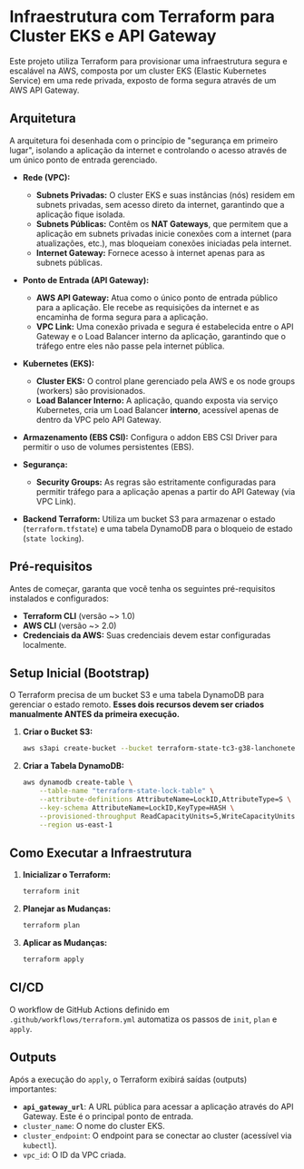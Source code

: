 # Infraestrutura com Terraform para Cluster EKS e API Gateway

Este projeto utiliza Terraform para provisionar uma infraestrutura segura e escalável na AWS, composta por um cluster EKS (Elastic Kubernetes Service) em uma rede privada, exposto de forma segura através de um AWS API Gateway.

## Arquitetura

A arquitetura foi desenhada com o princípio de "segurança em primeiro lugar", isolando a aplicação da internet e controlando o acesso através de um único ponto de entrada gerenciado.

- **Rede (VPC):**
  - **Subnets Privadas:** O cluster EKS e suas instâncias (nós) residem em subnets privadas, sem acesso direto da internet, garantindo que a aplicação fique isolada.
  - **Subnets Públicas:** Contêm os **NAT Gateways**, que permitem que a aplicação em subnets privadas inicie conexões com a internet (para atualizações, etc.), mas bloqueiam conexões iniciadas pela internet.
  - **Internet Gateway:** Fornece acesso à internet apenas para as subnets públicas.

- **Ponto de Entrada (API Gateway):**
  - **AWS API Gateway:** Atua como o único ponto de entrada público para a aplicação. Ele recebe as requisições da internet e as encaminha de forma segura para a aplicação.
  - **VPC Link:** Uma conexão privada e segura é estabelecida entre o API Gateway e o Load Balancer interno da aplicação, garantindo que o tráfego entre eles não passe pela internet pública.

- **Kubernetes (EKS):**
  - **Cluster EKS:** O control plane gerenciado pela AWS e os node groups (workers) são provisionados.
  - **Load Balancer Interno:** A aplicação, quando exposta via serviço Kubernetes, cria um Load Balancer **interno**, acessível apenas de dentro da VPC pelo API Gateway.

- **Armazenamento (EBS CSI):** Configura o addon EBS CSI Driver para permitir o uso de volumes persistentes (EBS).

- **Segurança:**
  - **Security Groups:** As regras são estritamente configuradas para permitir tráfego para a aplicação apenas a partir do API Gateway (via VPC Link).

- **Backend Terraform:** Utiliza um bucket S3 para armazenar o estado (`terraform.tfstate`) e uma tabela DynamoDB para o bloqueio de estado (`state locking`).

## Pré-requisitos

Antes de começar, garanta que você tenha os seguintes pré-requisitos instalados e configurados:

- **Terraform CLI** (versão ~> 1.0)
- **AWS CLI** (versão ~> 2.0)
- **Credenciais da AWS:** Suas credenciais devem estar configuradas localmente.

## Setup Inicial (Bootstrap)

O Terraform precisa de um bucket S3 e uma tabela DynamoDB para gerenciar o estado remoto. **Esses dois recursos devem ser criados manualmente ANTES da primeira execução.**

1.  **Criar o Bucket S3:**
    ```bash
    aws s3api create-bucket --bucket terraform-state-tc3-g38-lanchonete-infra --region us-east-1
    ```

2.  **Criar a Tabela DynamoDB:**
    ```bash
    aws dynamodb create-table \
        --table-name "terraform-state-lock-table" \
        --attribute-definitions AttributeName=LockID,AttributeType=S \
        --key-schema AttributeName=LockID,KeyType=HASH \
        --provisioned-throughput ReadCapacityUnits=5,WriteCapacityUnits=5 \
        --region us-east-1
    ```

## Como Executar a Infraestrutura

1.  **Inicializar o Terraform:**
    ```bash
    terraform init
    ```

2.  **Planejar as Mudanças:**
    ```bash
    terraform plan
    ```

3.  **Aplicar as Mudanças:**
    ```bash
    terraform apply
    ```

## CI/CD

O workflow de GitHub Actions definido em `.github/workflows/terraform.yml` automatiza os passos de `init`, `plan` e `apply`.

## Outputs

Após a execução do `apply`, o Terraform exibirá saídas (outputs) importantes:

- **`api_gateway_url`**: A URL pública para acessar a aplicação através do API Gateway. Este é o principal ponto de entrada.
- `cluster_name`: O nome do cluster EKS.
- `cluster_endpoint`: O endpoint para se conectar ao cluster (acessível via `kubectl`).
- `vpc_id`: O ID da VPC criada.